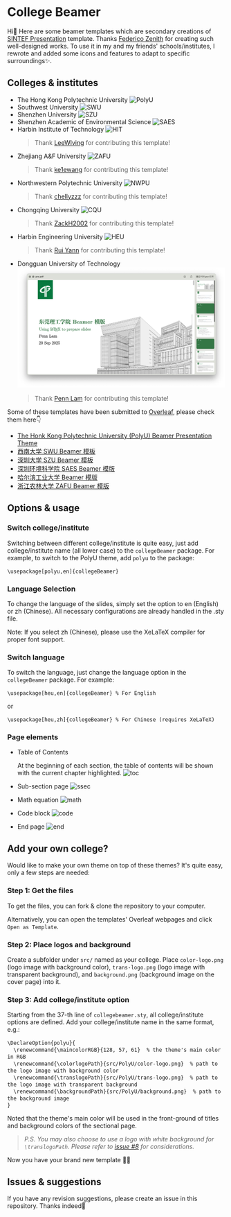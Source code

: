 # College Beamer

Hi👋 Here are some beamer templates which are secondary creations of [SINTEF Presentation](https://www.overleaf.com/latex/templates/sintef-presentation/jhbhdffczpnx) template. Thanks [Federico Zenith](federico.zenith@sintef.no) for creating such well-designed works. To use it in my and my friends' schools/institutes, I rewrote and added some icons and features to adapt to specific surroundings✨.

## Colleges & institutes

- The Hong Kong Polytechnic University
![PolyU](/gallery/PolyU.png?raw=true)
- Southwest University
![SWU](/gallery/SWU.png?raw=true)
- Shenzhen University
![SZU](/gallery/SZU.png?raw=true)
- Shenzhen Academic of Environmental Science
![SAES](/gallery/SAES.png?raw=true)
- Harbin Institute of Technology
![HIT](/gallery/HIT.png?raw=true)
  > Thank [LeeWlving](https://github.com/LeeWlving) for contributing this template!
- Zhejiang A&F University
![ZAFU](/gallery/ZAFU.png?raw=true)
  > Thank [ke1ewang](https://github.com/ke1ewang) for contributing this template!
- Northwestern Polytechnic University
![NWPU](/gallery/NWPU.png?raw=true)
  > Thank [chellyzzz](https://github.com/chellyzzz) for contributing this template!
- Chongqing University
![CQU](/gallery/CQU.png?raw=true)
  > Thank [ZackH2002](https://github.com/ZackH2002) for contributing this template!
- Harbin Engineering University
![HEU](/gallery/HEU.png?raw=true)
  > Thank [Rui Yann](https://github.com/Shu1L0n9) for contributing this template!
- Dongguan University of Technology
![DGUT](/gallery/DGUT.png?raw=true)
  > Thank [Penn Lam](https://github.com/Penn-Lam) for contributing this template!

Some of these templates have been submitted to [Overleaf](https://cs.overleaf.com/gallery), please check them here👇

- [The Honk Kong Polytechnic University (PolyU) Beamer Presentation Theme](https://www.overleaf.com/latex/templates/the-honk-kong-polytechnic-university-polyu-beamer-presentation-theme/vywngqprjwrq)
- [西南大学 SWU Beamer 模板](https://www.overleaf.com/latex/templates/xi-nan-da-xue-swu-beamer-mo-ban-zhu-ti/bgprxfbyhqsb)
- [深圳大学 SZU Beamer 模板](https://www.overleaf.com/latex/templates/shen-zhen-da-xue-szu-beamer-mo-ban/bjwzmkpsgygf)
- [深圳环境科学院 SAES Beamer 模版](https://www.overleaf.com/latex/templates/shen-zhen-huan-jing-ke-xue-yuan-saes-beamer-zhu-ti/gqfgpdwcrcpt)
- [哈尔滨工业大学 Beamer 模版](https://www.overleaf.com/latex/templates/harbin-institute-of-technology-hit-beamer-presentation-theme/prwxqwfdzkqj)
- [浙江农林大学 ZAFU Beamer 模版](https://www.overleaf.com/latex/templates/zafu-beamer-theme-beta/rcxzphbhnddf)

## Options & usage

### Switch college/institute

Switching between different college/institute is quite easy, just add college/institute name (all lower case) to the `collegeBeamer` package. For example, to switch to the PolyU theme, add `polyu` to the package:

```
\usepackage[polyu,en]{collegeBeamer}
```

### Language Selection

To change the language of the slides, simply set the option to en (English) or zh (Chinese).
All necessary configurations are already handled in the .sty file.

Note:
If you select zh (Chinese), please use the XeLaTeX compiler for proper font support.

### Switch language

To switch the language, just change the language option in the `collegeBeamer` package. For example:

```
\usepackage[heu,en]{collegeBeamer} % For English
```

or

```
\usepackage[heu,zh]{collegeBeamer} % For Chinese (requires XeLaTeX)
```

### Page elements

- Table of Contents

  At the beginning of each section, the table of contents will be shown with the current chapter highlighted.
![toc](/gallery/table%20of%20contents.png?raw=true)
- Sub-section page
![ssec](/gallery/subsection.png?raw=true)
- Math equation
![math](/gallery/math.png?raw=true)
- Code block
![code](/gallery/code.png?raw=true)
- End page
![end](/gallery/end.png?raw=true)

## Add your own college?

Would like to make your own theme on top of these themes? It's quite easy, only a few steps are needed:

### Step 1: Get the files

To get the files, you can fork & clone the repository to your computer.

Alternatively, you can open the templates' Overleaf webpages and click `Open as Template`.

### Step 2: Place logos and background

Create a subfolder under `src/` named as your college. Place `color-logo.png` (logo image with background color), `trans-logo.png` (logo image with transparent background), and `background.png` (background image on the cover page) into it.

### Step 3: Add college/institute option

Starting from the 37-th line of `collegebeamer.sty`, all college/institute options are defined. Add your college/institute name in the same format, e.g.:

```
\DeclareOption{polyu}{
  \renewcommand{\maincolorRGB}{128, 57, 61}  % the theme's main color in RGB
  \renewcommand{\colorlogoPath}{src/PolyU/color-logo.png}  % path to the logo image with background color
  \renewcommand{\translogoPath}{src/PolyU/trans-logo.png}  % path to the logo image with transparent background
  \renewcommand{\backgroundPath}{src/PolyU/background.png}  % path to the background image
}
```

Noted that the theme's main color will be used in the front-ground of titles and background colors of the sectional page.

> _P.S. You may also choose to use a logo with white background for `\translogoPath`. Please refer to [issue #8](https://github.com/liu-qilong/college-beamer/issues/8) for considerations._

Now you have your brand new template 👏🎉

## Issues & suggestions

If you have any revision suggestions, please create an issue in this repository. Thanks indeed🤝
